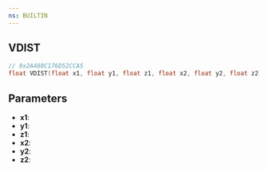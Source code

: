 ```yaml
---
ns: BUILTIN
---
```

## VDIST

```c
// 0x2A488C176D52CCA5
float VDIST(float x1, float y1, float z1, float x2, float y2, float z2);
```

## Parameters
* **x1**:
* **y1**:
* **z1**:
* **x2**:
* **y2**:
* **z2**:
